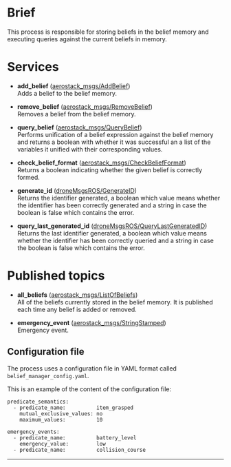 # Brief
This process is responsible for storing beliefs in the belief memory and executing queries against the current beliefs in memory.

# Services
- **add_belief** ([aerostack_msgs/AddBelief](https://bitbucket.org/joselusl/dronemsgsros/src/master/srv/AddBelief.srv))  
Adds a belief to the belief memory.

- **remove_belief** ([aerostack_msgs/RemoveBelief](https://bitbucket.org/joselusl/dronemsgsros/src/master/srv/RemoveBelief.srv))  
Removes a belief from the belief memory.

- **query_belief** ([aerostack_msgs/QueryBelief](https://bitbucket.org/visionaerialrobotics/aerostack_msgs/src/master/srv/QueryBelief.srv))  
Performs unification of a belief expression against the belief memory and returns a boolean with whether it was successful an a list of the variables it unified with their corresponding values.

- **check_belief_format** ([aerostack_msgs/CheckBeliefFormat](https://bitbucket.org/joselusl/dronemsgsros/src/master/srv/CheckBeliefFormat.srv))  
Returns a boolean indicating whether the given belief is correctly formed.

- **generate_id** ([droneMsgsROS/GenerateID](https://bitbucket.org/joselusl/dronemsgsros/src/master/srv/GenerateID.srv))  
Returns the identifier generated, a boolean which value means whether the identifier has been correctly generated and a string in case the boolean is false which contains the error.

- **query_last_generated_id** ([droneMsgsROS/QueryLastGeneratedID](https://bitbucket.org/joselusl/dronemsgsros/src/master/srv/QueryLastGeneratedID.srv))  
Returns the last identifier generated, a boolean which value means whether the identifier has  been correctly queried and a string in case the boolean is false which contains the error.



# Published topics
- **all_beliefs** ([aerostack_msgs/ListOfBeliefs](https://bitbucket.org/joselusl/dronemsgsros/src/master/msg/AllBeliefs.msg))  
All of the beliefs currently stored in the belief memory. It is published each time any belief is added or removed.

- **emergency_event** ([aerostack_msgs/StringStamped](https://bitbucket.org/visionaerialrobotics/aerostack_msgs/src/5fcf0e3de4e41504bbf610fa5345ee108f6bf19f/msg/StringStamped.msg))  
Emergency event.

## Configuration file

The process uses a configuration file in YAML format called `belief_manager_config.yaml`.

This is an example of the content of the configuration file:

    predicate_semantics:
      - predicate_name:          item_grasped
        mutual_exclusive_values: no
        maximum_values:          10    

    emergency_events:
      - predicate_name:          battery_level
        emergency_value:         low
      - predicate_name:          collision_course

---
